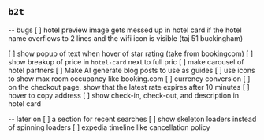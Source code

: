 ## `b2t`

<!-- TODO: do these -->

-- bugs
[ ] hotel preview image gets messed up in hotel card if the hotel name overflows to 2 lines and the wifi icon is visible (taj 51 buckingham)

[ ] show popup of text when hover of star rating (take from bookingcom)
[ ] show breakup of price in `hotel-card` next to full pric
[ ] make carousel of hotel partners
[ ] Make AI generate blog posts to use as guides
[ ] use icons to show max room occupancy like booking.com
[ ] currency conversion
[ ] on the checkout page, show that the latest rate expires after 10 minutes
[ ] hover to copy address
[ ] show check-in, check-out, and description in hotel card

-- later on
[ ] a section for recent searches
[ ] show skeleton loaders instead of spinning loaders
[ ] expedia timeline like cancellation policy
